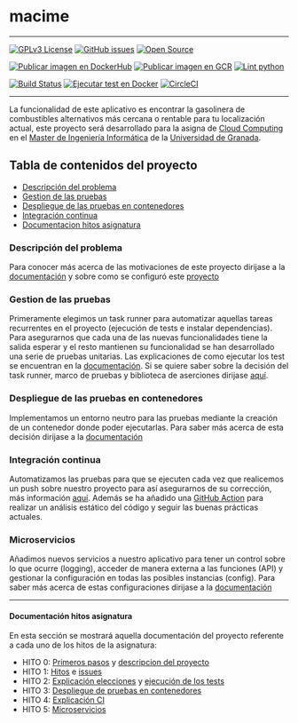 # macime

---

[![GPLv3 License](https://img.shields.io/badge/License-GPL%20v3-green.svg)](https://opensource.org/licenses/) [![GitHub issues](https://img.shields.io/github/issues/soyjorgeprg/macime)](https://github.com/soyjorgeprg/macime/issues) [![Open Source](https://badges.frapsoft.com/os/v1/open-source.svg?v=103)](https://opensource.org/)

[![Publicar imagen en DockerHub](https://github.com/soyjorgeprg/macime/actions/workflows/docker.yml/badge.svg)](https://github.com/soyjorgeprg/macime/actions/workflows/docker.yml) [![Publicar imagen en GCR](https://github.com/soyjorgeprg/macime/actions/workflows/gcr.yml/badge.svg)](https://github.com/soyjorgeprg/macime/actions/workflows/gcr.yml) [![Lint python](https://github.com/soyjorgeprg/macime/actions/workflows/lint.yml/badge.svg)](https://github.com/soyjorgeprg/macime/actions/workflows/lint.yml) 

[![Build Status](https://app.travis-ci.com/soyjorgeprg/macime.svg?branch=hito4)](https://app.travis-ci.com/soyjorgeprg/macime) [![Ejecutar test en Docker](https://github.com/soyjorgeprg/macime/actions/workflows/ci.yml/badge.svg?branch=v1.4.2)](https://github.com/soyjorgeprg/macime/actions/workflows/ci.yml) [![CircleCI](https://circleci.com/gh/soyjorgeprg/macime/tree/hito4.svg?style=shield)](https://circleci.com/gh/soyjorgeprg/macime/tree/hito4) 

---

La funcionalidad de este aplicativo es encontrar la gasolinera de combustibles alternativos más cercana o rentable para tu localización actual, este proyecto será desarrollado para la asigna de [Cloud Computing](https://github.com/JJ/CC-21-22) en el [Master de Ingeniería Informática](https://masteres.ugr.es/ingenieria-informatica/) de la [Universidad de Granada](https://www.ugr.es/).


## Tabla de contenidos del proyecto

* [Descripción del problema](#descripcion-del-problema)
* [Gestion de las pruebas](#gestion-de-las-pruebas)
* [Despliegue de las pruebas en contenedores](#despliegue-de-las-pruebas-en-contenedores)
* [Integración continua](#integracion-continua)
* [Documentacion hitos asignatura](#documentacion-hitos-asignatura)

### Descripción del problema

Para conocer más acerca de las motivaciones de este proyecto dirijase a la [documentación](https://github.com/soyjorgeprg/macime/blob/main/docs/infoProyecto.md) y sobre como se configuró este [proyecto](https://github.com/soyjorgeprg/macime/blob/main/docs/primerosPasos.md)

### Gestion de las pruebas

Primeramente elegimos un task runner para automatizar aquellas tareas recurrentes en el proyecto (ejecución de tests e instalar dependencias). Para asegurarnos que cada una de las nuevas funcionalidades tiene la salida esperar y el resto mantienen su funcionalidad se han desarrollado una serie de pruebas unitarias. Las explicaciones de como ejecutar los test se encuentran en la [documentación](https://github.com/soyjorgeprg/macime/blob/main/docs/tests.md). Si se quiere saber sobre la decisión del task runner, marco de pruebas y biblioteca de aserciones dirijase [aquí](https://github.com/soyjorgeprg/macime/blob/main/docs/gestionTests.md).

### Despliegue de las pruebas en contenedores

Implementamos un entorno neutro para las pruebas mediante la creación de un contenedor donde poder ejecutarlas. Para saber más acerca de esta decisión dirijase a la [documentación](https://github.com/soyjorgeprg/macime/blob/main/docs/docker.md)

### Integración continua

Automatizamos las pruebas para que se ejecuten cada vez que realicemos un push sobre nuestro proyecto para así asegurarnos de su corrección, más información [aquí](https://github.com/soyjorgeprg/macime/blob/main/docs/ci.md). Además se ha añadido una [GitHub Action](https://github.com/soyjorgeprg/macime/blob/main/.github/workflows/lint.yml) para realizar un análisis estático del código y seguir las buenas prácticas actuales.

### Microservicios

Añadimos nuevos servicios a nuestro aplicativo para tener un control sobre lo que ocurre (logging), acceder de manera externa a las funciones (API) y gestionar la configuración en todas las posibles instancias (config). Para saber más acerca de estas configuraciones dirijase a la [documentación](https://github.com/soyjorgeprg/macime/blob/main/docs/microservicios.md)

---

#### Documentación hitos asignatura 

En esta sección se mostrará aquella documentación del proyecto referente a cada uno de los hitos de la asignatura:

* HITO 0: [Primeros pasos](https://github.com/soyjorgeprg/macime/blob/main/docs/primerosPasos.md) y [descripcion del proyecto](https://github.com/soyjorgeprg/macime/blob/main/docs/infoProyecto.md)
* HITO 1: [Hitos](https://github.com/soyjorgeprg/macime/milestones) e [issues](https://github.com/soyjorgeprg/macime/issues)
* HITO 2: [Explicación elecciones](https://github.com/soyjorgeprg/macime/blob/main/docs/gestionTests.md) y [ejecución de los tests](https://github.com/soyjorgeprg/macime/blob/main/docs/tests.md)
* HITO 3: [Despliegue de pruebas en contenedores](https://github.com/soyjorgeprg/macime/blob/main/docs/docker.md)
* HITO 4: [Explicación CI](https://github.com/soyjorgeprg/macime/blob/main/docs/ci.md)
* HITO 5: [Microservicios](https://github.com/soyjorgeprg/macime/blob/main/docs/microservicios.md)


[//]: https://geoportalgasolineras.es/#/Descargas
